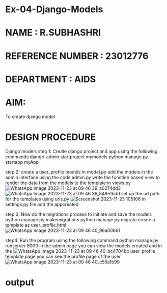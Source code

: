# Ex-04-Django-Models
# NAME : R.SUBHASHRI
# REFERENCE NUMBER : 23012776
# DEPARTMENT : AIDS
# AIM:
To create django model
# DESIGN PROCEDURE
Django models
step 1: Create django project and app using the following commands django-admin startproject
mymodels python manage.py startapp myApp


step 2: create a user_profile models in model.py
add the models in the admin interface using the code admin.py
write the function based view to render the data from the models to the template in views.py
![WhatsApp Image 2023-11-23 at 09 46 39_a0274dd3](https://github.com/SubhashriRavichandran10/ODD2023-WT-Ex-04-Django-Models/assets/145743413/408228df-c26a-44ed-b35f-aca0ebfeb0a1)
![WhatsApp Image 2023-11-23 at 09 46 39_849e1bdd](https://github.com/SubhashriRavichandran10/ODD2023-WT-Ex-04-Django-Models/assets/145743413/d0ac9ffe-a3df-43b4-89e5-c653a167d9ba)
set up the url path for the templates using urls.py
![Screenshot 2023-11-23 105106](https://github.com/SubhashriRavichandran10/ODD2023-WT-Ex-04-Django-Models/assets/145743413/9b50e129-7adb-4114-9d21-d12311564be9)
in settings.py file add the appcreated

step 3: Now do the migrations process to initiate and save the models
python manage.py makemigrations python manage.py migrate create a template as user_profile.html
![WhatsApp Image 2023-11-23 at 09 46 40_96a00b61](https://github.com/SubhashriRavichandran10/ODD2023-WT-Ex-04-Django-Models/assets/145743413/18f35533-20e2-4b68-8d1c-71f9321d96c0)

step4: Run the program using the following command
python manage.py runserver 8000 in the admin page you can view the models created and in the
![WhatsApp Image 2023-11-23 at 09 46 40_bc4704bc](https://github.com/SubhashriRavichandran10/ODD2023-WT-Ex-04-Django-Models/assets/145743413/e6a5ad38-56a4-4dab-95b4-b51158ea76c4)
user_profile template page you can see the profile page of the user
![WhatsApp Image 2023-11-23 at 09 46 40_c55a1b99](https://github.com/SubhashriRavichandran10/ODD2023-WT-Ex-04-Django-Models/assets/145743413/95f3a913-e39b-4e52-94c6-8780cf5c6491)

# output
